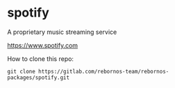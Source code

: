# spotify

A proprietary music streaming service

https://www.spotify.com

How to clone this repo:

```
git clone https://gitlab.com/rebornos-team/rebornos-packages/spotify.git
```

